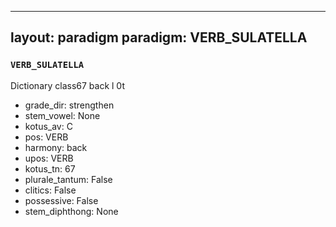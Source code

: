 
---
layout: paradigm
paradigm: VERB_SULATELLA
---
### ` VERB_SULATELLA `

Dictionary class67 back l 0t
* grade_dir: strengthen
* stem_vowel: None
* kotus_av: C
* pos: VERB
* harmony: back
* upos: VERB
* kotus_tn: 67
* plurale_tantum: False
* clitics: False
* possessive: False
* stem_diphthong: None
